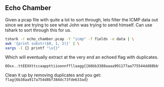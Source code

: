 ## Echo Chamber
Given a pcap file with quite a lot to sort through, lets filter the ICMP data out since we are trying to see what John was trying to send himself. Can use tshark to sort through this for us.
```sh
tshark -r echo_chamber.pcap -Y "icmp" -T fields -e data | \
awk '{print substr($0, 1, 2)}' | \
xargs -I {} printf "\x{}"
```
Which will eventually extract at the very end an echoed flag with duplicates.
```
OOxx..ttEEXXttccaappttiioonnffllaagg{{66bb3388aaaa991177aa775544dd88bbff338844ddcc7733ffddee663333aadd}}ssDD��ttEEXXttccaappttiioonn::lliinneess11��==��IIEENNDD��BB``�� 
``` 
Clean it up by removing duplicates and you get: `flag{6b38aa917a754d8bf384dc73fde633ad}`

